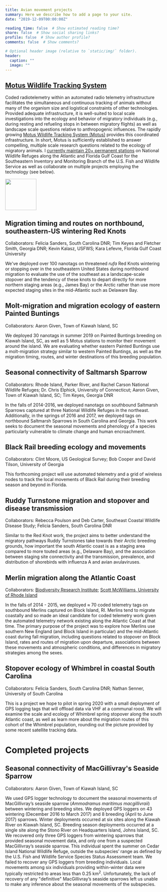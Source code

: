```yaml
---
title: Avian movement projects
summary: Here we describe how to add a page to your site.
date: "2019-12-09T00:00:00Z"

reading_time: false  # Show estimated reading time?
share: false  # Show social sharing links?
profile: false  # Show author profile?
comments: false  # Show comments?

# Optional header image (relative to `static/img/` folder).
header:
  caption: ""
  image: ""
---
```


## <a href="http://motus.org/" target="_blank">**Motus Wildlife Tracking System**</a>

Coded radiotelemetry within an automated radio telemetry infrastructure facilitates the simultaneous and continuous tracking of animals without many of the organism size and logistical constraints of other technologies. Provided adequate infrastructure, it is well-suited to local scale investigations into the ecology and behavior of migratory individuals (e.g., during resting and refueling stops in between migratory flights) as well as landscape scale questions relative to anthropogenic influences. The rapidly growing  <a href="http://motus.org/" target="_blank">Motus Wildlife Tracking System (Motus)</a> provides this coordinated infrastructure. In short, Motus is sufficiently established to answer compelling, multiple scale research questions related to the ecology of migratory animals. I <a href="https://motus.org/data/projectActiveReceiverDeployments?id=4" target="_blank">currently maintain 20+ permanent stations</a> on National Wildlife Refuges along the Atlantic and Florida Gulf Coast for the Southeastern Inventory and Monitoring Branch of the U.S. Fish and Wildlife Service as well as collaborate on multiple projects employing the technology (see below).

<img src="https://motus.org/images/motus-logo.png" border="0" height="100" align="middle">

## **Migration timing and routes on northbound, southeastern-US wintering Red Knots**

Collaborators:  Felicia Sanders, South Carolina DNR; Tim Keyes and Fletcher Smith, Georgia DNR; Kevin Kalasz, USFWS; Kara Lefevre, Florida Gulf Coast University

We've deployed over 100 nanotags on threatened *rufa* Red Knots wintering or stopping over in the southeastern United States during northbound migration to evaluate the use of the southeast as a landscape-scale stopover and the tendency of these knots to depart directly for more northern staging areas (e.g., James Bay) or the Arctic rather than use more expected staging sites in the mid-Atlantic such as Delaware Bay.

## **Molt-migration and migration ecology of eastern Painted Buntings**

Collaborators:  Aaron Given, Town of Kiawah Island, SC 

We deployed 30 nanotags in summer 2019 on Painted Buntings breeding on Kiawah Island, SC, as well as 5 Motus stations to monitor their movement around the island. We are evaluating whether eastern Painted Buntings use a molt-migration strategy similar to western Painted Buntings, as well as the migration timing, routes, and winter destinations of this breeding population.

## **Seasonal connectivity of Saltmarsh Sparrow**

Collaborators:  Rhode Island, Parker River, and Rachel Carson National Wildlife Refuges; Dr. Chris Elphick, University of Connecticut; Aaron Given, Town of Kiawah Island, SC; Tim Keyes, Georgia DNR

In the falls of 2014-2016, we deployed nanotags on southbound Saltmarsh Sparrows captured at three National Wildlife Refuges in the northeast.  Additionally, in the springs of 2016 and 2017, we deployed tags on northbound Saltmarsh Sparrows in South Carolina and Georgia.  This work seeks to document the seasonal movements and phenology of a species particularly vulnerable to climate change and human encroachment.  

## **Black Rail breeding ecology and movements**

Collaborators: Clint Moore, US Geological Survey; Bob Cooper and David Tilson, University of Georgia

This forthcoming project will use automated telemetry and a grid of wireless nodes to track the local movements of Black Rail during their breeding season and beyond in Florida.

## **Ruddy Turnstone migration and stopover and disease transmission**

Collaborators: Rebecca Poulson and Deb Carter, Southeast Coastal Wildlife Disease Study; Felicia Sanders, South Carolina DNR

Similar to the Red Knot work, the project aims to better understand the migratory pathways Ruddy Turnstones take towards their Arctic breeding grounds, how important the south Atlantic coast is as a staging area compared to more touted areas (e.g., Delaware Bay), and the association between staging site connectivity and the transmission, prevalence, and distribution of shorebirds with influenza A and avian avulaviruses.

## **Merlin migration along the Atlantic Coast**

Collaborators: [Biodiversity Research Institute](http://www.briloon.org/raptors); [Scott McWilliams, University of Rhode Island](http://web.uri.edu/nrs/scott-mcwilliams/)

In the falls of 2014 - 2015, we deployed &#8776; 70 coded telemetry tags on southbound Merlins captured on Block Island, RI.  Merlins tend to migrate coastally and so made an ideal candidate for coded telemetry work given the automated telemetry network existing along the Atlantic Coast at that time. The primary purpose of the project was to explore how Merlins use southern New England (and Block Island in particular) and the mid-Atlantic coast during fall migration, including questions related to stopover on Block Island, rates and routes of migration upon departure, associations between these movements and atmospheric conditions, and differences in migratory strategies among the sexes. 

## **Stopover ecology of Whimbrel in coastal South Carolina**

Collaborators:  Felicia Sanders, South Carolina DNR; Nathan Senner, University of South Carolina

This is a project we hope to pilot in spring 2020 with a small deployment of GPS logging tags that will offload data via VHF at a communal roost. We will examine the scale and ecology of Whimbrel spring stopover along the south Atlantic coast, as well as learn more about the migration routes of this cohort of the Whimbrel population, rounding out the picture provided by some recent satellite tracking data.

# Completed projects

## **Seasonal connectivity of MacGillivray's Seaside Sparrow**

Collaborators:  Aaron Given, Town of Kiawah Island, SC 

We used GPS logger technology to document the seasonal movements of MacGillivray’s seaside sparrow (*Ammodramus maritimus macgillivraii*) between wintering and breeding sites. We deployed GPS loggers on 43 wintering (December 2016 to March 2017) and 8 breeding (April to June 2017) sparrows. Winter deployments occurred at six sites along the Kiawah River on Kiawah Island, SC. Breeding season deployments occurred at a single site along the Stono River on Headquarters Island, Johns Island, SC. We recovered only three GPS loggers from wintering sparrows that provided seasonal movement data, and only one from a suspected MacGillivray’s seaside sparrow. This individual spent the summer on Cedar Island National Wildlife Refuge, outside the subspecies’ range as defined by the U.S. Fish and Wildlife Service Species Status Assessment team. We failed to recover any GPS loggers from breeding individuals. Local movements among six individuals providing within-winter data were typically restricted to areas less than 0.25 km<sup>2</sup>. Unfortunately, the lack of recovery of any "definitive" MacGillivray’s seaside sparrows left us unable to make any inference about the seasonal movements of the subspecies.


